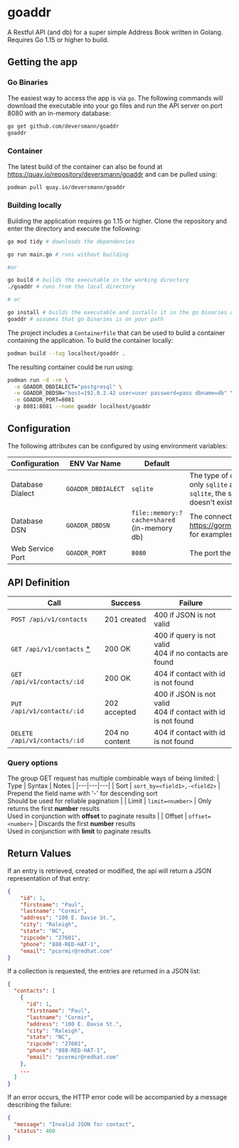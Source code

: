 # goaddr

A Restful API (and db) for a super simple Address Book written in Golang.  Requires Go 1.15 or higher to build.

## Getting the app

### Go Binaries
The easiest way to access the app is via `go`. The following commands will download the executable into your go files and run the API server on port 8080 with an in-memory database:
```bash
go get github.com/deversmann/goaddr
goaddr
```

### Container
The latest build of the container can also be found at https://quay.io/repository/deversmann/goaddr and can be pulled using:
```bash
podman pull quay.io/deversmann/goaddr
```

### Building locally
Building the application requires go 1.15 or higher. Clone the repository and enter the directory and execute the following:
```bash
go mod tidy # downloads the dependencies

go run main.go # runs without building

#or

go build # builds the executable in the working directory
./goaddr # runs from the local directory

# or

go install # builds the executable and installs it in the go binaries directory
goaddr # assumes that go binaries is on your path
```

The project includes a `Containerfile` that can be used to build a container containing the application.  To build the container locally:
```bash
podman build --tag localhost/goaddr .
```
The resulting container could be run using:
```bash
podman run -d -rm \
  -e GOADDR_DBDIALECT="postgresql" \
  -e GOADDR_DBDSN="host=192.0.2.42 user=user password=pass dbname=db" \
  -e GOADDR_PORT=8081
  -p 8081:8081 --name goaddr localhost/goaddr
```

## Configuration

The following attributes can be configured by using environment variables:

| Configuration | ENV Var Name | Default | Notes |
|---|---|---|---|
| Database Dialect | `GOADDR_DBDIALECT` | `sqlite` | The type of database being connected to.  Currently only `sqlite` and `postgresql` are valid options. For `sqlite`, the service will create the specified db file if it doesn't exist. |
| Database DSN | `GOADDR_DBDSN` | `file::memory:?cache=shared`<br>(in-memory db) | The connect string for the database selected. See https://gorm.io/docs/connecting_to_the_database.html for examples |
| Web Service Port | `GOADDR_PORT` | `8080` | The port the web service will listen on |


## API Definition
| Call | Success | Failure |
|---|---|---|
| `POST /api/v1/contacts` | 201 created | 400 if JSON is not valid |
| `GET /api/v1/contacts` [*](#query-options) | 200 OK | 400 if query is not valid<br>404 if no contacts are found |
| `GET /api/v1/contacts/:id` | 200 OK | 404 if contact with id is not found |
| `PUT /api/v1/contacts/:id` | 202 accepted | 400 if JSON is not valid<br>404 if contact with id is not found |
| `DELETE /api/v1/contacts/:id` | 204 no content | 404 if contact with id is not found |

### Query options
The group GET request has multiple combinable ways of being limited:
| Type | Syntax | Notes |
|---|---|---|
| Sort | `sort_by=<field1>,-<field2>` | Prepend the field name with '-' for descending sort<br>Should be used for reliable pagination |
| Limit | `limit=<number>` | Only returns the first **number** results<br>Used in conjunction with **offset** to paginate results |
| Offset | `offset=<number>` | Discards the first **number** results<br>Used in conjunction with **limit** to paginate results


## Return Values
If an entry is retrieved, created or modified, the api will return a JSON representation of that entry:

``` json
{
    "id": 1,
    "firstname": "Paul",
    "lastname": "Cormir",
    "address": "100 E. Davie St.",
    "city": "Raleigh",
    "state": "NC",
    "zipcode": "27601",
    "phone": "888-RED-HAT-1",
    "email": "pcormir@redhat.com"
}
```

If a collection is requested, the entries are returned in a JSON list:

```json
{
  "contacts": [
    {
      "id": 1,
      "firstname": "Paul",
      "lastname": "Cormir",
      "address": "100 E. Davie St.",
      "city": "Raleigh",
      "state": "NC",
      "zipcode": "27601",
      "phone": "888-RED-HAT-1",
      "email": "pcormir@redhat.com"
    },
    ...
  ]
}
```

If an error occurs, the HTTP error code will be accompanied by a message describing the failure:

```json
{
  "message": "Invalid JSON for contact",
  "status": 400
}
```